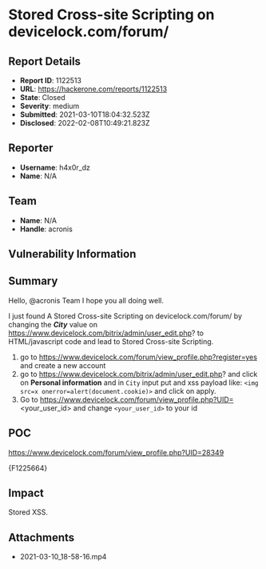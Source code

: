 # Stored Cross-site Scripting on devicelock.com/forum/

## Report Details
- **Report ID**: 1122513
- **URL**: https://hackerone.com/reports/1122513
- **State**: Closed
- **Severity**: medium
- **Submitted**: 2021-03-10T18:04:32.523Z
- **Disclosed**: 2022-02-08T10:49:21.823Z

## Reporter
- **Username**: h4x0r_dz
- **Name**: N/A

## Team
- **Name**: N/A
- **Handle**: acronis

## Vulnerability Information
## Summary

Hello, @acronis Team I hope you all doing well.

I just found A Stored Cross-site Scripting on devicelock.com/forum/ by changing the ***City*** value on https://www.devicelock.com/bitrix/admin/user_edit.php? to HTML/javascript code and lead to Stored Cross-site Scripting.


  1. go to https://www.devicelock.com/forum/view_profile.php?register=yes  and create a new account 
  1. go to https://www.devicelock.com/bitrix/admin/user_edit.php? and click on **Personal information** and in `City` input put and xss payload like: `<img src=x onerror=alert(document.cookie)>` and click on apply.
  1. Go to https://www.devicelock.com/forum/view_profile.php?UID=<your_user_id> and change `<your_user_id>` to your id 

## POC
https://www.devicelock.com/forum/view_profile.php?UID=28349

{F1225664}

## Impact

Stored XSS.

## Attachments
- 2021-03-10_18-58-16.mp4
